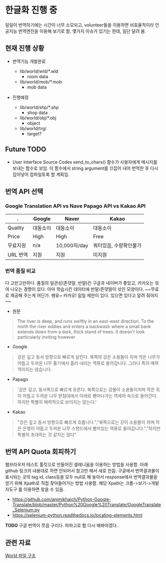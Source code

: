 # 한글화 진행 중

일일이 번역하기에는 시간이 너무 소모되고, volunteer들을 이용하면 비효율적이라 인공지능 번역엔진을 이용해 보기로 함.
몇가지 이슈가 있기는 한데, 일단 달려 봄.


## 현재 진행 상황

- 번역기능 개발완료 
  - lib/world/wld/\*.wld
    - room data
  - lib/world/mob/\*.mob
    - mob data    

- 진행예정
  - lib/world/shp/\*.shp
    - shop data
  - lib/world/obj/\*.obj
    - object
  - lib/world/trg/
    - target?    

## Future TODO
- User Interface Source Codes
send_to_chars() 함수가 사용자에게 메시지를 보내는 함수로 보임.
이 함수에서 string argument를 끄집어 내어 번역한 후 다시 집어넣어 컴파일토록 할 계획임.

## 번역 API 선택

### Google Translation API vs Nave Papago API vs Kakao API

. | Google | Naver | Kakao
----|------- | ------|------
Quality | 대동소이 | 대동소이 | 대동소이
Price | High  | High | Free
무료지원 | n/a  | 10,000자/day | 쿼터있음, 수량확인불가 
URL 번역 | 지원 | 지원 | 미지원

### 번역 품질 비교

다 고만고만하다. 품질의 일관성(존댓말, 반말)은 구글과 네이버가 좋았고, 카카오는 섞여 나오는 경향이 있다. 아마 학습시킨 데이터에 반말/존댓말이 섞인 모양이다. ~~무료로 제공해 주는게 어딘가. 쌩유~ 카카오! 일일 제한이 있다. 있으면 있다고 알려 줘야지~~

- 원문 

> The river is deep, and runs swiftly in an east-west direction.  To the north the river eddies and enters a backwash where a small bank extends down from a dark, thick stand of trees.  It doesn't look particularly inviting however

- Google
> 강은 깊고 동서 방향으로 빠르게 달린다. 북쪽의 강은 소용돌이 치며 작은 나무가 어둡고 두꺼운 나무 줄기에서 흘러 내리는 역류로 들어갑니다. 그러나 특히 매력적이지는 않습니다.

- Papago

> '강은 깊고, 동서쪽으로 빠르게 흐른다. 북쪽으로는 강물이 소용돌이치며 작은 둑이 어둡고 두꺼운 나무 받침대에서 아래로 뻗어나가는 역세차 속으로 들어간다. 하지만 특별히 매력적으로 보이지는 않는다.'

- Kakao

> "강은 깊고 동서 방향으로 빠르게 흐릅니다.","북쪽으로는 강이 소용돌이 치며 작은 은행이 어둡고 두꺼운 나무 스탠드에서 뻗어있는 역류로 들어갑니다.","하지만 특별히 초대하는 것 같지는 않다"

## 번역 API Quota 회피하기

웹브라우저 테스트 툴킷으로 만들어진 셀레니움을 이용하는 방법을 사용함. 아래 github 링크의 내용대로 하면 안되어서 참고만 해서 새로 만듬.
구글에서 번역결과물이 표시되는 곳의 tag id, class등을 모두 null로 해 놓아서 response에서 번역결과물을 얻기 위해 Xpath로 직접 찾아들어가는 방법 사용함.
해당 Xpath는 크롬->보기->개발자도구 를 이용하면 찾을 수 있음. 
- https://github.com/animikhaich/Python-Google-Translate/blob/master/Python%20Google%20Translate/GoogleTranslate_Selenium.py
- https://selenium-python.readthedocs.io/locating-elements.html


**TODO** 구글 번역이 쪼끔 구리다. 파파고로 함 다시 해봐야겠다.

## 관련 자료

[World 파일 구조](https://www.circlemud.org/cdp/building/building-3.html)





